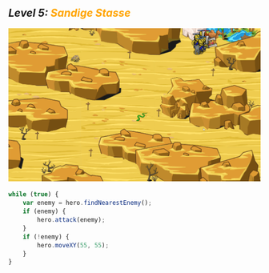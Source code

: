 ## ***Level 5:***  <span style="color: orange">***Sandige Stasse***



![MyImage](<Welt 3 Level 5.png>)

```Javascript
while (true) {
    var enemy = hero.findNearestEnemy();
    if (enemy) {
        hero.attack(enemy);
    }
    if (!enemy) {
        hero.moveXY(55, 55);
    }
}
```